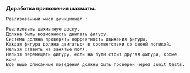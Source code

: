 
**Доработка приложения шахматы.**

    Реализованный мной функционал :

    Реализовать шахматную доску.
    Должна быть возможность двигать фигуру.
    Система должна проверять корректность движения фигуры.
    Каждая фигура должна двигаться в соответствии со своей логикой.
    Нельзя ставить на занятые поля.
    Нельзя перемещать фигуру, если на пути стоит другая фигура, кроме коня.
    Все выше описанные поведения должны быть проверен через Junit tests.
